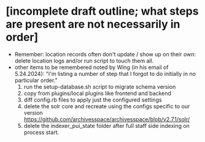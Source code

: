 # [incomplete draft outline; what steps are present are not necessarily in order]

- Remember: location records often don't update / show up on their own: delete location logs and/or run script to touch them all.
- other items to be remembered noted by Wing (in his email of 5.24.2024):
  "I'm listing a number of step that I forgot to do initially in no particular order."
  1. run the setup-database.sh script to migrate schema version
  2. copy from plugins/local plugins like frontend and backend
  3. diff config.rb files to apply just the configured settings
  4. delete the solr core and recreate using the configs specific to our version https://github.com/archivesspace/archivesspace/blob/v2.7.1/solr/
  5. delete the indexer_pui_state folder after full staff side indexing on process start.